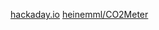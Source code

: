 [hackaday.io](https://hackaday.io/project/5301-reverse-engineering-a-low-cost-usb-co-monitor)
[heinemml/CO2Meter](https://github.com/heinemml/CO2Meter)